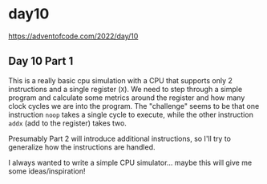 # day10

<https://adventofcode.com/2022/day/10>

## Day 10 Part 1

This is a really basic cpu simulation with a CPU that supports only 2 instructions and a single register (`X`). 
We need to step through a simple program and calculate some metrics around the register and how many clock cycles 
we are into the program.  The "challenge" seems to be that one instruction `noop` takes a single cycle to execute, while the other 
instruction `addx` (add to the register) takes two.

Presumably Part 2 will introduce additional instructions, so I'll try to generalize how the instructions are handled.

I always wanted to write a simple CPU simulator... maybe this will give me some ideas/inspiration!
